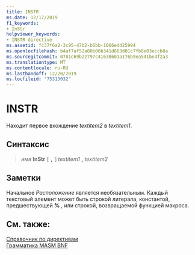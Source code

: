 ```yaml
---
title: INSTR
ms.date: 12/17/2019
f1_keywords:
- InStr
helpviewer_keywords:
- INSTR directive
ms.assetid: fc37f6a2-3c95-47b2-b6bb-1066edd25994
ms.openlocfilehash: b4af7af52a80b06b341d883d01c7fb8e03eccb8a
ms.sourcegitcommit: 0781c69b22797c41630601a176b9ea541be4f2a3
ms.translationtype: MT
ms.contentlocale: ru-RU
ms.lasthandoff: 12/20/2019
ms.locfileid: "75313032"
---
```

# <a name="instr"></a>INSTR

Находит первое вхождение *textitem2* в *textitem1*.

## <a name="syntax"></a>Синтаксис

> *имя* **InStr** ⟦ __,__ ⟧ *textitem1* __,__ *textitem2*

## <a name="remarks"></a>Заметки

Начальное *Расположение* является необязательным. Каждый текстовый элемент может быть строкой литерала, константой, предшествующей **%** , или строкой, возвращаемой функцией макроса.

## <a name="see-also"></a>См. также:

[Справочник по директивам](directives-reference.md)\
[Грамматика MASM BNF](masm-bnf-grammar.md)
